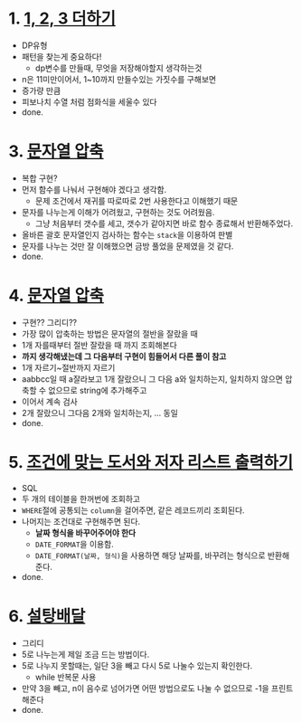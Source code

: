 # 1. <a href="https://www.acmicpc.net/problem/9095">1, 2, 3 더하기</a>
- DP유형
- 패턴을 찾는게 중요하다!
  - dp변수를 만들때, 무엇을 저장해야할지 생각하는것
- n은 11미만이어서, 1~10까지 만들수있는 가짓수를 구해보면
- 증가량 만큼
- 피보나치 수열 처럼 점화식을 세울수 있다
- done.

# 3. <a href="https://school.programmers.co.kr/learn/courses/30/lessons/60057">문자열 압축</a>
- 복합 구현?
- 먼저 함수를 나눠서 구현해야 겠다고 생각함.
  - 문제 조건에서 재귀를 따로따로 2번 사용한다고 이해했기 때문
- 문자를 나누는게 이해가 어려웠고, 구현하는 것도 어려웠음.
  - 그냥 처음부터 갯수를 세고, 갯수가 같아지면 바로 함수 종료해서 반환해주었다.
- 올바른 괄호 문자열인지 검사하는 함수는 `stack`을 이용하여 판별
- 문자를 나누는 것만 잘 이해했으면 금방 풀었을 문제였을 것 같다.
- done.


# 4. <a href="https://school.programmers.co.kr/learn/courses/30/lessons/60057">문자열 압축</a>
- 구현?? 그리디??
- 가장 많이 압축하는 방법은 문자열의 절반을 잘랐을 때
- 1개 자를때부터 절반 잘랐을 때 까지 조회해본다
- **까지 생각해냈는데 그 다음부터 구현이 힘들어서 다른 풀이 참고**
- 1개 자르기~절반까지 자르기
- aabbcc일 때 a잘라보고 1개 잘랐으니 그 다음 a와 일치하는지, 일치하지 않으면 압축할 수 없으므로 string에 추가해주고
- 이어서 계속 검사
- 2개 잘랐으니 그다음 2개와 일치하는지, ... 동일
- done.

# 5. <a href="https://school.programmers.co.kr/learn/courses/30/lessons/144854">조건에 맞는 도서와 저자 리스트 출력하기</a>
- SQL
- 두 개의 테이블을 한꺼번에 조회하고
- `WHERE`절에 공통되는 `column`을 걸어주면, 같은 레코드끼리 조회된다.
- 나머지는 조건대로 구현해주면 된다.
  - **날짜 형식을 바꾸어주어야 한다**
  - `DATE_FORMAT`을 이용함.
  - `DATE_FORMAT(날짜, 형식)`을 사용하면 해당 날짜를, 바꾸려는 형식으로 반환해준다.
- done.

# 6. <a href="https://www.acmicpc.net/problem/2839">설탕배달</a>
- 그리디
- 5로 나누는게 제일 조금 드는 방법이다.
- 5로 나누지 못할때는, 일단 3을 빼고 다시 5로 나눌수 있는지 확인한다.
  - while 반복문 사용
- 만약 3을 빼고, n이 음수로 넘어가면 어떤 방법으로도 나눌 수 없으므로 -1을 프린트해준다
- done.